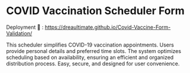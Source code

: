 # COVID Vaccination Scheduler Form

Deployment 🚀 : https://dreaultimate.github.io/Covid-Vaccine-Form-Validation/

This scheduler simplifies COVID-19 vaccination appointments. Users provide personal details and preferred time slots. The system optimizes scheduling based on availability, ensuring an efficient and organized distribution process. Easy, secure, and designed for user convenience.

